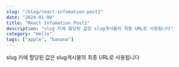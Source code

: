 ```yaml
---
slug: "/blog/react-infomation-post1"
date: "2024-01-09"
title: "React Infomation Post1"
description: "slug 키에 할당된 값은 slug게시물의 최종 URL로 사용됩니다"
category: "Hello" 
tags: ["apple", "banana"]
---
```

 slug 키에 할당된 값은 slug게시물의 최종 URL로 사용됩니다
